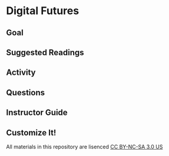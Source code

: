 # Digital Futures

## Goal

## Suggested Readings

## Activity

## Questions

## Instructor Guide

## Customize It!

All materials in this repository are lisenced [CC BY-NC-SA 3.0 US](https://creativecommons.org/licenses/by-nc-sa/3.0/us/)
